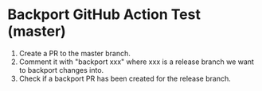 # Backport GitHub Action Test (master)

1. Create a PR to the master branch.
2. Comment it with "backport xxx" where xxx is a release branch we want
   to backport changes into.
3. Check if a backport PR has been created for the release branch.
